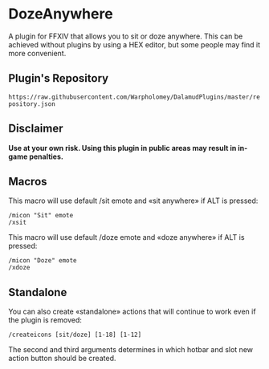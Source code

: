 # DozeAnywhere

A plugin for FFXIV that allows you to sit or doze anywhere. This can be achieved without plugins by using a HEX editor, but some people may find it more convenient.

## Plugin's Repository

`https://raw.githubusercontent.com/Warpholomey/DalamudPlugins/master/repository.json`

## Disclaimer

**Use at your own risk. Using this plugin in public areas may result in in-game penalties.**

## Macros

This macro will use default /sit emote and «sit anywhere» if ALT is pressed:

```
/micon "Sit" emote
/xsit
```

This macro will use default /doze emote and «doze anywhere» if ALT is pressed:

```
/micon "Doze" emote
/xdoze
```

## Standalone

You can also create «standalone» actions that will continue to work even if the plugin is removed:

```
/createicons [sit/doze] [1-18] [1-12]
```

The second and third arguments determines in which hotbar and slot new action button should be created.
